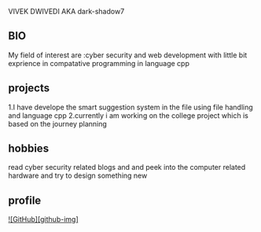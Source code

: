 VIVEK DWIVEDI AKA dark-shadow7

## BIO ##

My field of interest are :cyber security and web development with little bit exprience in compatative programming in language cpp


## projects ##

1.I have develope the smart suggestion system in the file using file handling and language cpp
2.currently i am working on the college project which is based on the journey planning

## hobbies ##
read cyber security related blogs and and peek into the computer related hardware and try to design something new

## profile ##
[![GitHub][github-img]](https://github.com/dark-shadow7)


[twitter-img]: https://i.imgur.com/wWzX9u8.png
[twitter-img]: https://i.imgur.com/9I6NRUm
